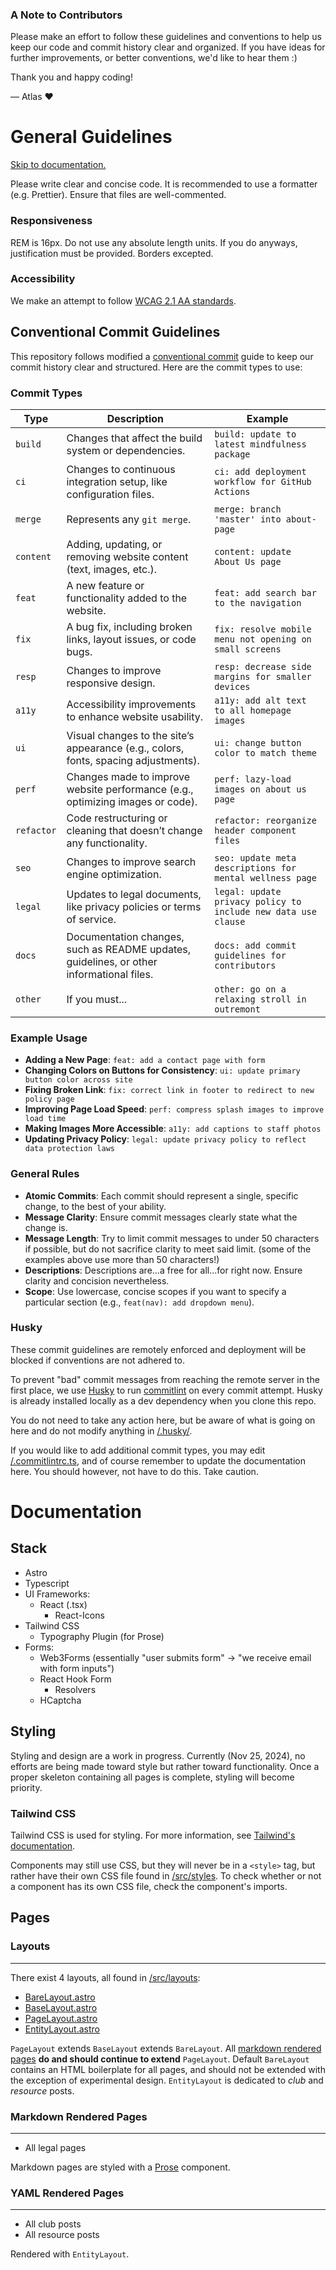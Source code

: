 ### A Note to Contributors

Please make an effort to follow these guidelines and conventions to help us keep our code and commit history clear and organized. If you have ideas for further improvements, or better conventions, we'd like to hear them :)

Thank you and happy coding!

— Atlas ❤️

# General Guidelines

[Skip to documentation.](#documentation)

Please write clear and concise code. It is recommended to use a formatter (e.g. Prettier). Ensure that files are well-commented.

### Responsiveness

REM is 16px. Do not use any absolute length units. If you do anyways, justification must be provided. Borders excepted.

### Accessibility

We make an attempt to follow [WCAG 2.1 AA standards](https://www.w3.org/TR/WCAG21/).

## Conventional Commit Guidelines

This repository follows modified a [conventional commit](https://www.conventionalcommits.org) guide to keep our commit history clear and structured. Here are the commit types to use:

### Commit Types

| Type       | Description                                                                              | Example                                                       |
| ---------- | ---------------------------------------------------------------------------------------- | ------------------------------------------------------------- |
| `build`    | Changes that affect the build system or dependencies.                                    | `build: update to latest mindfulness package`                 |
| `ci`       | Changes to continuous integration setup, like configuration files.                       | `ci: add deployment workflow for GitHub Actions`              |
| `merge`    | Represents any `git merge`.                                                              | `merge: branch 'master' into about-page`                      |
| `content`  | Adding, updating, or removing website content (text, images, etc.).                      | `content: update About Us page`                               |
| `feat`     | A new feature or functionality added to the website.                                     | `feat: add search bar to the navigation`                      |
| `fix`      | A bug fix, including broken links, layout issues, or code bugs.                          | `fix: resolve mobile menu not opening on small screens`       |
| `resp`     | Changes to improve responsive design.                                                    | `resp: decrease side margins for smaller devices`             |
| `a11y`     | Accessibility improvements to enhance website usability.                                 | `a11y: add alt text to all homepage images`                   |
| `ui`       | Visual changes to the site’s appearance (e.g., colors, fonts, spacing adjustments).      | `ui: change button color to match theme`                      |
| `perf`     | Changes made to improve website performance (e.g., optimizing images or code).           | `perf: lazy-load images on about us page`                     |
| `refactor` | Code restructuring or cleaning that doesn’t change any functionality.                    | `refactor: reorganize header component files`                 |
| `seo`      | Changes to improve search engine optimization.                                           | `seo: update meta descriptions for mental wellness page`      |
| `legal`    | Updates to legal documents, like privacy policies or terms of service.                   | `legal: update privacy policy to include new data use clause` |
| `docs`     | Documentation changes, such as README updates, guidelines, or other informational files. | `docs: add commit guidelines for contributors`                |
| `other`    | If you must...                                                                           | `other: go on a relaxing stroll in outremont`                 |

### Example Usage

-   **Adding a New Page**: `feat: add a contact page with form`
-   **Changing Colors on Buttons for Consistency**: `ui: update primary button color across site`
-   **Fixing Broken Link**: `fix: correct link in footer to redirect to new policy page`
-   **Improving Page Load Speed**: `perf: compress splash images to improve load time`
-   **Making Images More Accessible**: `a11y: add captions to staff photos`
-   **Updating Privacy Policy**: `legal: update privacy policy to reflect data protection laws`

### General Rules

-   **Atomic Commits**: Each commit should represent a single, specific change, to the best of your ability.
-   **Message Clarity**: Ensure commit messages clearly state what the change is.
-   **Message Length**: Try to limit commit messages to under 50 characters if possible, but do not sacrifice clarity to meet said limit. (some of the examples above use more than 50 characters!)
-   **Descriptions**: Descriptions are...a free for all...for right now. Ensure clarity and concision nevertheless.
-   **Scope**: Use lowercase, concise scopes if you want to specify a particular section (e.g., `feat(nav): add dropdown menu`).

### Husky

These commit guidelines are remotely enforced and deployment will be blocked if conventions are not adhered to.

To prevent "bad" commit messages from reaching the remote server in the first place, we use [Husky](https://typicode.github.io/husky/) to run [commitlint](https://commitlint.js.org/guides/ci-setup.html) on every commit attempt. Husky is already installed locally as a dev dependency when you clone this repo.

You do not need to take any action here, but be aware of what is going on here and do not modify anything in [/.husky/](/.husky/).

If you would like to add additional commit types, you may edit [/.commitlintrc.ts](/.commitlintrc.ts), and of course remember to update the documentation here. You should however, not have to do this. Take caution.

# Documentation

## Stack

-   Astro
-   Typescript
-   UI Frameworks:
    -   React (.tsx)
        -   React-Icons
-   Tailwind CSS
    -   Typography Plugin (for Prose)
-   Forms:
    -   Web3Forms (essentially "user submits form" -> "we receive email with form inputs")
    -   React Hook Form
        -   Resolvers
    -   HCaptcha

## Styling

Styling and design are a work in progress. Currently (Nov 25, 2024), no efforts are being made toward style but rather toward functionality. Once a proper skeleton containing all pages is complete, styling will become priority.

### Tailwind CSS

Tailwind CSS is used for styling. For more information, see [Tailwind's documentation](https://tailwindcss.com/docs).

Components may still use CSS, but they will never be in a `<style>` tag, but rather have their own CSS file found in [/src/styles](/src/styles). To check whether or not a component has its own CSS file, check the component's imports.

## Pages

### Layouts

---

There exist 4 layouts, all found in [/src/layouts](/src/layouts):

-   [BareLayout.astro](/src/layouts/BareLayout.astro)
-   [BaseLayout.astro](/src/layouts/BaseLayout.astro)
-   [PageLayout.astro](/src/layouts/PageLayout.astro)
-   [EntityLayout.astro](/src/layouts/EntityLayout.astro)

`PageLayout` extends `BaseLayout` extends `BareLayout`. All [markdown rendered pages](#markdown-rendered-pages) **do and should continue to extend** `PageLayout`. Default `BareLayout` contains an HTML boilerplate for all pages, and should not be extended with the exception of experimental design. `EntityLayout` is dedicated to _club_ and _resource_ posts.

### Markdown Rendered Pages

---

-   All legal pages

Markdown pages are styled with a [Prose](/src/components/Prose.astro) component.

### YAML Rendered Pages

---

-   All club posts
-   All resource posts

Rendered with `EntityLayout`.
